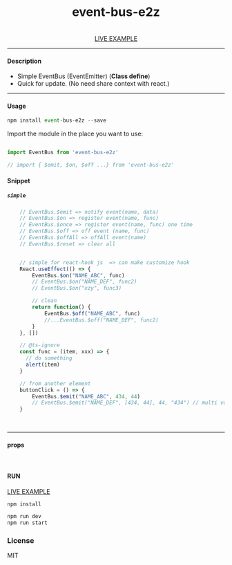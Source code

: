 <div align="center">
    <h1>event-bus-e2z</h1>
    <br />
    <a href="https://codesandbox.io/s/d5robq">LIVE EXAMPLE</a>
</div>

---

#### Description

+ Simple EventBus (EventEmitter) (<b>Class define</b>)
+ Quick for update. (No need share context with react.)

---

#### Usage
```js
npm install event-bus-e2z --save
```

Import the module in the place you want to use:
```js

import EventBus from 'event-bus-e2z'

// import { $emit, $on, $off ...} from 'event-bus-e2z'
```

#### Snippet

##### `simple`

```js
    // EventBus.$emit => notify event(name, data)
    // EventBus.$on => register event(name, func)
    // EventBus.$once => register event(name, func) one time
    // EventBus.$off => off event (name, func)
    // EventBus.$offAll => offAll event(name)
	// EventBus.$reset => clear all


	// simple for react-hook js  => can make customize hook
    React.useEffect(() => {
        EventBus.$on("NAME_ABC", func)
        // EventBus.$on("NAME_DEF", func2)
        // EventBus.$on("xzy", func3)

        // clean
        return function() {
            EventBus.$off("NAME_ABC", func)
            //...EventBus.$off("NAME_DEF", func2)
        }
    }, [])

    // @ts-ignore
    const func = (item, xxx) => {
      // do something
      alert(item)
    }

	// from another element
    buttonClick = () => {
        EventBus.$emit("NAME_ABC", 434, 44)
        // EventBus.$emit("NAME_DEF", [434, 44], 44, "434") // multi value, any type
    }
```

<br />


---

#### props


<br />

#### RUN

<a href="https://codesandbox.io/s/d5robq">LIVE EXAMPLE</a>

```js
npm install
```
```js
npm run dev
npm run start
```

### License

MIT
